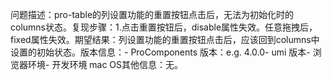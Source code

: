 问题描述：pro-table的列设置功能的重置按钮点击后，无法为初始化时的columns状态。复现步骤：1.点击重置按钮后，disable属性失效。任意拖拽后，fixed属性失效。期望结果：列设置功能的重置按钮点击后，应该回到columns中设置的初始状态。版本信息：- ProComponents 版本：e.g. 4.0.0- umi 版本- 浏览器环境- 开发环境 mac OS其他信息：无。
